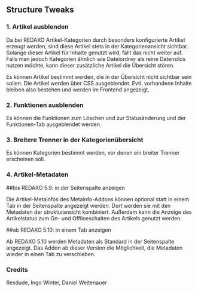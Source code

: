 ## Structure Tweaks

### 1. Artikel ausblenden

Da bei REDAXO Artikel-Kategorien durch besonders konfigurierte Artikel erzeugt werden, sind diese Artikel stets in der Kategorienansicht sichtbar. 
Solange dieser Artikel für Inhalte genutzt wird, fällt das nicht weiter auf.
Falls man jedoch Kategorien ähnlich wie Dateiordner als reine Datensilos nutzen möchte, kann dieser zusätzliche Artikel die Übersicht stören.

Es können Artikel bestimmt werden, die in der Übersicht nicht sichtbar sein sollen. 
Die Artikel werden über CSS ausgeblendet. Evtl. vorhandene Inhalte bleiben also bestehen und werden im Frontend angezeigt.

### 2. Funktionen ausblenden

Es können die Funktionen zum Löschen und zur Statusänderung und der Funktionen-Tab ausgeblendet werden.

### 3. Breitere Trenner in der Kategorienübersicht

Es können Kategorien bestimmt werden, vor denen ein breiter Trenner erscheinen soll.  

### 4. Artikel-Metadaten 

##bis REDAXO 5.9: in der Seitenspalte anzeigen

Die Artikel-Metainfos des Metainfo-Addons können optional statt in einem Tab in der Seitenspalte angezeigt werden. Dort werden sie mit den Metadaten der strukturansicht kombiniert. 
Außerdem kann die Anzeige des Artikelstatus zum On- und Offlineschalten des Artikels genutzt werden. 

##ab REDAXO 5.10: in einem Tab anzeigen

Ab REDAXO 5.10 werden Metadaten als Standard in der Seitenspalte angezeigt. Das Addon ab dieser Version die Möglichkeit, die Metadaten wieder in einen Tab zu verschieben.

### Credits

Rexdude, Ingo Winter, Daniel Weitenauer








